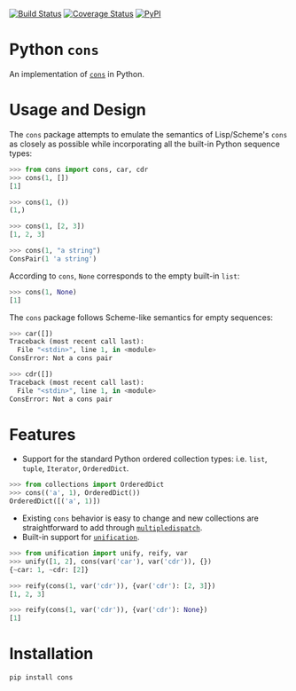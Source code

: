 [![Build Status](https://travis-ci.org/brandonwillard/python-cons.svg?branch=master)](https://travis-ci.org/brandonwillard/python-cons) [![Coverage Status](https://coveralls.io/repos/github/brandonwillard/python-cons/badge.svg?branch=master)](https://coveralls.io/github/brandonwillard/python-cons?branch=master) [![PyPI](https://img.shields.io/pypi/v/cons)](https://pypi.org/project/cons/)

Python `cons`
==================

An implementation of [`cons`][cons] in Python.

Usage and Design
======================

The `cons` package attempts to emulate the semantics of Lisp/Scheme's `cons` as closely as possible while incorporating all the built-in Python sequence types:
```python
>>> from cons import cons, car, cdr
>>> cons(1, [])
[1]

>>> cons(1, ())
(1,)

>>> cons(1, [2, 3])
[1, 2, 3]

>>> cons(1, "a string")
ConsPair(1 'a string')
```

According to `cons`, `None` corresponds to the empty built-in `list`:
```python
>>> cons(1, None)
[1]
```

The `cons` package follows Scheme-like semantics for empty sequences:
```python
>>> car([])
Traceback (most recent call last):
  File "<stdin>", line 1, in <module>
ConsError: Not a cons pair

>>> cdr([])
Traceback (most recent call last):
  File "<stdin>", line 1, in <module>
ConsError: Not a cons pair

```

Features
===========

* Support for the standard Python ordered collection types: i.e. `list`, `tuple`, `Iterator`, `OrderedDict`.
```python
>>> from collections import OrderedDict
>>> cons(('a', 1), OrderedDict())
OrderedDict([('a', 1)])

```
* Existing `cons` behavior is easy to change and new collections are straightforward to add through [`multipledispatch`][md].
* Built-in support for [`unification`][un].
```python
>>> from unification import unify, reify, var
>>> unify([1, 2], cons(var('car'), var('cdr')), {})
{~car: 1, ~cdr: [2]}

>>> reify(cons(1, var('cdr')), {var('cdr'): [2, 3]})
[1, 2, 3]

>>> reify(cons(1, var('cdr')), {var('cdr'): None})
[1]

```

Installation
================

```python
pip install cons
```


[cons]: https://en.wikipedia.org/wiki/Cons
[md]: https://github.com/mrocklin/multipledispatch
[un]: https://github.com/mrocklin/unification
